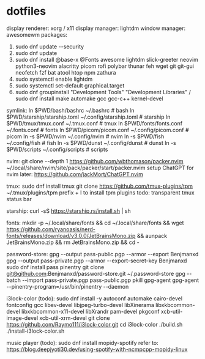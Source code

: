 # dotfiles
display renderer: xorg / x11
display manager: lightdm
window manager: awesomewm
packages:
1. sudo dnf update --security
2. sudo dnf update
3. sudo dnf install @base-x @Fonts awesome lightdm slick-greeter neovim python3-neovim alacritty picom rofi polybar thunar feh wget git git-gui neofetch fzf bat atool htop npm zathura
4. sudo systemctl enable lightdm
5. sudo systemctl set-default graphical.target
6. sudo dnf groupinstall "Development Tools" "Development Libraries" / sudo dnf install make automake gcc gcc-c++ kernel-devel

symlink:
ln $PWD/bash/bashrc ~/.bashrc                               # bash
ln $PWD/starship/starship.toml ~/.config/starship.toml      # starship
ln $PWD/tmux/tmux.conf ~/.tmux.conf                         # tmux
ln $PWD/fonts/fonts.conf ~/.fonts.conf                      # fonts
ln $PWD/picom/picom.conf ~/.config/picom.conf               # picom
ln -s $PWD/nvim ~/.config/nvim                              # nvim
ln -s $PWD/fish ~/.config/fish                              # fish
ln -s $PWD/dunst ~/.config/dunst                            # dunst
ln -s $PWD/scripts ~/.config/scripts                        # scripts

nvim:
git clone --depth 1 https://github.com/wbthomason/packer.nvim ~/.local/share/nvim/site/pack/packer/start/packer.nvim
setup ChatGPT for nvim later: https://github.com/jackMort/ChatGPT.nvim

tmux:
sudo dnf install tmux
git clone https://github.com/tmux-plugins/tpm ~/.tmux/plugins/tpm
prefix + I to install tpm plugins
todo: transparent tmux status bar

starship:
curl -sS https://starship.rs/install.sh | sh

fonts:
mkdir -p ~/.local/share/fonts && cd ~/.local/share/fonts && wget https://github.com/ryanoasis/nerd-fonts/releases/download/v3.0.0/JetBrainsMono.zip && aunpack JetBrainsMono.zip && rm JetBrainsMono.zip && cd -

password-store:
gpg --output pass-public.pgp --armor --export Benjmanxd
gpg --output pass-private.pgp --armor --export-secret-key Benjmanxd
sudo dnf install pass pinentry
git clone git@github.com:Benjmanxd/password-store.git ~/.password-store
gpg --batch --import pass-private.pgp pass-public.pgp
pkill gpg-agent
gpg-agent --pinentry-program=/usr/bin/pinentry --daemon

i3lock-color (todo):
sudo dnf install -y autoconf automake cairo-devel fontconfig gcc libev-devel libjpeg-turbo-devel libXinerama libxkbcommon-devel libxkbcommon-x11-devel libXrandr pam-devel pkgconf xcb-util-image-devel xcb-util-xrm-devel
git clone https://github.com/Raymo111/i3lock-color.git
cd i3lock-color
./build.sh
./install-i3lock-color.sh

music player (todo):
sudo dnf install mopidy-spotify
refer to: https://blog.deepjyoti30.dev/using-spotify-with-ncmpcpp-mopidy-linux
